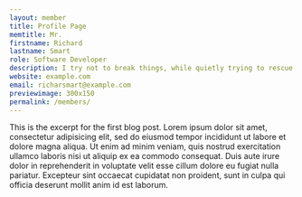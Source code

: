 ```yaml
---
layout: member
title: Profile Page 
memtitle: Mr.
firstname: Richard
lastname: Smart
role: Software Developer
description: I try not to break things, while quietly trying to rescue lolcats.
website: example.com
email: richarsmart@example.com
previewimage: 300x150
permalink: /members/
---
```


  This is the excerpt for the first blog post.   Lorem ipsum dolor sit amet, consectetur adipisicing elit, sed do eiusmod tempor incididunt ut labore et dolore magna aliqua. Ut enim ad minim veniam, quis nostrud exercitation ullamco laboris nisi ut aliquip ex ea commodo consequat. Duis aute irure dolor in reprehenderit in voluptate velit esse cillum dolore eu fugiat nulla pariatur. Excepteur sint occaecat cupidatat non proident, sunt in culpa qui officia deserunt mollit anim id est laborum.
